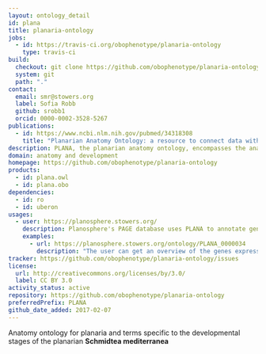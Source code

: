 ```yaml
---
layout: ontology_detail
id: plana
title: planaria-ontology
jobs:
  - id: https://travis-ci.org/obophenotype/planaria-ontology
    type: travis-ci
build:
  checkout: git clone https://github.com/obophenotype/planaria-ontology.git
  system: git
  path: "."
contact:
  email: smr@stowers.org
  label: Sofia Robb
  github: srobb1
  orcid: 0000-0002-3528-5267
publications:
  - id: https://www.ncbi.nlm.nih.gov/pubmed/34318308
    title: "Planarian Anatomy Ontology: a resource to connect data within and across experimental platforms"
description: PLANA, the planarian anatomy ontology, encompasses the anatomy and life cycle stages for both __Schmidtea mediterranea__ biotypes.
domain: anatomy and development
homepage: https://github.com/obophenotype/planaria-ontology
products:
  - id: plana.owl
  - id: plana.obo
dependencies:
  - id: ro
  - id: uberon
usages:
  - user: https://planosphere.stowers.org/
    description: Planosphere's PAGE database uses PLANA to annotate gene expression locations
    examples:
      - url: https://planosphere.stowers.org/ontology/PLANA_0000034
        description: "The user can get an overview of the genes expressed in the planarian epidermis"
tracker: https://github.com/obophenotype/planaria-ontology/issues
license:
  url: http://creativecommons.org/licenses/by/3.0/
  label: CC BY 3.0
activity_status: active
repository: https://github.com/obophenotype/planaria-ontology
preferredPrefix: PLANA
github_date_added: 2017-02-07
---
```


Anatomy ontology for planaria and terms specific to the developmental stages of the planarian __Schmidtea mediterranea__
